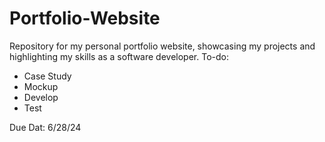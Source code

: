 # Portfolio-Website
Repository for my personal portfolio website, showcasing my projects and highlighting my skills as a software developer.
To-do:
- Case Study
- Mockup
- Develop
- Test

Due Dat: 6/28/24
